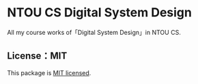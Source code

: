 # NTOU CS Digital System Design

All my course works of「Digital System Design」in NTOU CS.

## License：MIT

This package is [MIT licensed](https://github.com/5j54d93/NTOU-CS-Digital-System-Design/blob/main/LICENSE).

